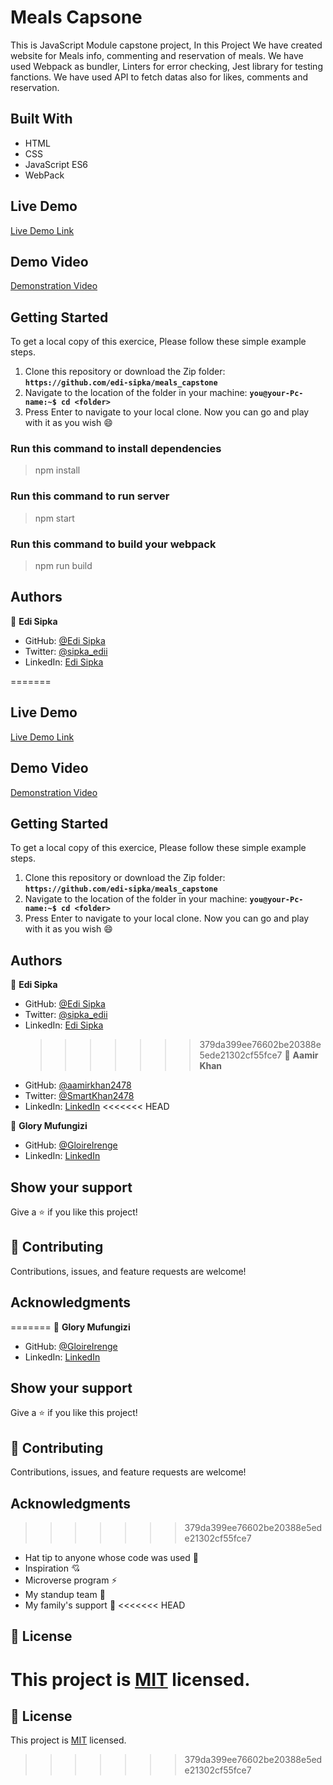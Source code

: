 # Meals Capsone

This is JavaScript Module capstone project,
In this Project We have created website for Meals info, commenting and reservation of meals.
We have used Webpack as bundler,
Linters for error checking,
Jest library for testing fanctions.
We have used API to fetch datas also for likes, comments and reservation.

## Built With

- HTML
- CSS
- JavaScript ES6
- WebPack

## Live Demo

[Live Demo Link]()

## Demo Video

[Demonstration Video]()

## Getting Started

To get a local copy of this exercice, Please follow these simple example steps.

1. Clone this repository or download the Zip folder:
   **`https://github.com/edi-sipka/meals_capstone`**
2. Navigate to the location of the folder in your machine:
   **`you@your-Pc-name:~$ cd <folder>`**
3. Press Enter to navigate to your local clone.
   Now you can go and play with it as you wish :smile:

### Run this command to install dependencies

> npm install

### Run this command to run server

> npm start

### Run this command to build your webpack

> npm run build

## Authors

:bust_in_silhouette: **Edi Sipka**

- GitHub: [
  @Edi Sipka
  ](https://github.com/edi-sipka)
- Twitter: [@sipka_edii](https://twitter.com/sipka_edii)
- LinkedIn: [Edi Sipka](https://www.linkedin.com/in/edi-%C5%A1ipka-5b681b202/)

=======

## Live Demo

[Live Demo Link]()

## Demo Video

[Demonstration Video]()

## Getting Started

To get a local copy of this exercice, Please follow these simple example steps.

1. Clone this repository or download the Zip folder:
   **`https://github.com/edi-sipka/meals_capstone`**
2. Navigate to the location of the folder in your machine:
   **`you@your-Pc-name:~$ cd <folder>`**
3. Press Enter to navigate to your local clone.
   Now you can go and play with it as you wish :smile:

## Authors

:bust_in_silhouette: **Edi Sipka**

- GitHub: [
  @Edi Sipka
  ](https://github.com/edi-sipka)
- Twitter: [@sipka_edii](https://twitter.com/sipka_edii)
- LinkedIn: [Edi Sipka](https://www.linkedin.com/in/edi-%C5%A1ipka-5b681b202/)
  > > > > > > > 379da399ee76602be20388e5ede21302cf55fce7
  > > > > > > > :bust_in_silhouette: **Aamir Khan**
- GitHub: [@aamirkhan2478](https://github.com/aamirkhan2478)
- Twitter: [@SmartKhan2478](https://twitter.com/SmartKhan2478)
- LinkedIn: [LinkedIn](https://www.linkedin.com/in/aamir-khan-302a44237/)
  <<<<<<< HEAD

:bust_in_silhouette: **Glory Mufungizi**

- GitHub: [@GloireIrenge](https://github.com/GloireIrenge)
- LinkedIn: [LinkedIn](https://www.linkedin.com/in/glory-mufungizi-678940202/)

## Show your support

Give a :star:️ if you like this project!

## :handshake: Contributing

Contributions, issues, and feature requests are welcome!

## Acknowledgments

=======
:bust_in_silhouette: **Glory Mufungizi**

- GitHub: [@GloireIrenge](https://github.com/GloireIrenge)
- LinkedIn: [LinkedIn](https://www.linkedin.com/in/glory-mufungizi-678940202/)

## Show your support

Give a :star:️ if you like this project!

## :handshake: Contributing

Contributions, issues, and feature requests are welcome!

## Acknowledgments

> > > > > > > 379da399ee76602be20388e5ede21302cf55fce7

- Hat tip to anyone whose code was used :beginner:
- Inspiration :cupid:
- Microverse program :zap:
- My standup team :bow_and_arrow:
- My family's support :raised_hands:
  <<<<<<< HEAD

## :memo: License

# This project is [MIT](./MIT.md) licensed.

## :memo: License

This project is [MIT](./MIT.md) licensed.

> > > > > > > 379da399ee76602be20388e5ede21302cf55fce7
